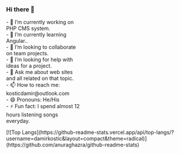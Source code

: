 <style>
p { width: 40%; }
</style>
### Hi there 👋

<!--
**damirkostic/damirkostic** is a ✨ _special_ ✨ repository because its `README.md` (this file) appears on your GitHub profile.

Here are some ideas to get you started:
-->

<p>
- 🔭 I’m currently working on PHP CMS system. <br>
- 🌱 I’m currently learning Angular..<br>
- 👯 I’m looking to collaborate on team projects. <br>
- 🤔 I’m looking for help with ideas for a project.<br>
- 💬 Ask me about web sites and all related on that topic. <br>
- 📫 How to reach me: kosticdamir@outlook.com <br>
- 😄 Pronouns: He/His <br>
- ⚡ Fun fact: I spend almost 12 hours listening songs everyday. <br> 
</p>
<div>
[![Top Langs](https://github-readme-stats.vercel.app/api/top-langs/?username=damirkostic&layout=compact&theme=radical)](https://github.com/anuraghazra/github-readme-stats)
</div>
